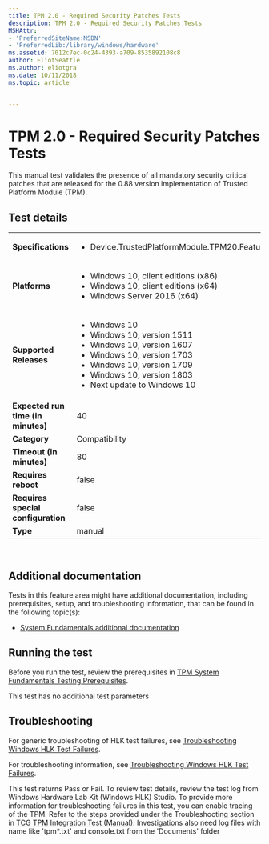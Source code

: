 ```yaml
---
title: TPM 2.0 - Required Security Patches Tests
description: TPM 2.0 - Required Security Patches Tests
MSHAttr:
- 'PreferredSiteName:MSDN'
- 'PreferredLib:/library/windows/hardware'
ms.assetid: 7012c7ec-0c24-4393-a709-8535892108c8
author: EliotSeattle
ms.author: eliotgra
ms.date: 10/11/2018
ms.topic: article


---
```


# <span id="p_hlk_test.b2bdd98b-3dca-4d3b-8d3d-1bb9c614eb65"></span>TPM 2.0 - Required Security Patches Tests


This manual test validates the presence of all mandatory security critical patches that are released for the 0.88 version implementation of Trusted Platform Module (TPM).

## Test details
|||
|---|---|
| **Specifications**  | <ul><li>Device.TrustedPlatformModule.TPM20.Features</li></ul> |  
| **Platforms**   | <ul><li>Windows 10, client editions (x86)</li><li>Windows 10, client editions (x64)</li><li>Windows Server 2016 (x64)</li></ul> |
| **Supported Releases** | <ul><li>Windows 10</li><li>Windows 10, version 1511</li><li>Windows 10, version 1607</li><li>Windows 10, version 1703</li><li>Windows 10, version 1709</li><li>Windows 10, version 1803</li><li>Next update to Windows 10</li></ul> |
|**Expected run time (in minutes)**| 40 |
|**Category**| Compatibility |
|**Timeout (in minutes)**| 80 |
|**Requires reboot**| false |
|**Requires special configuration**| false |
|**Type**| manual |

 

## <span id="Additional_documentation"></span><span id="additional_documentation"></span><span id="ADDITIONAL_DOCUMENTATION"></span>Additional documentation


Tests in this feature area might have additional documentation, including prerequisites, setup, and troubleshooting information, that can be found in the following topic(s):

-   [System.Fundamentals additional documentation](system-fundamentals-additional-documentation.md)

## <span id="Running_the_test"></span><span id="running_the_test"></span><span id="RUNNING_THE_TEST"></span>Running the test


Before you run the test, review the prerequisites in [TPM System Fundamentals Testing Prerequisites](tpm-system-fundamentals-testing-prerequisites.md).

This test has no additional test parameters

## <span id="Troubleshooting"></span><span id="troubleshooting"></span><span id="TROUBLESHOOTING"></span>Troubleshooting


For generic troubleshooting of HLK test failures, see [Troubleshooting Windows HLK Test Failures](..\user\troubleshooting-windows-hlk-test-failures.md).

For troubleshooting information, see [Troubleshooting Windows HLK Test Failures](..\user\troubleshooting-windows-hlk-test-failures.md).

This test returns Pass or Fail. To review test details, review the test log from Windows Hardware Lab Kit (Windows HLK) Studio. To provide more information for troubleshooting failures in this test, you can enable tracing of the TPM. Refer to the steps provided under the Troubleshooting section in [TCG TPM Integration Test (Manual)](https://msdn.microsoft.com/en-us/library/Hh998628.aspx). Investigations also need log files with name like 'tpm\*.txt' and console.txt from the 'Documents' folder

 

 






